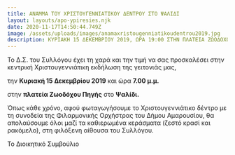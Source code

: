 ```yaml
---
title: ΑΝΑΜΜΑ ΤΟΥ ΧΡΙΣΤΟΥΓΕΝΝΙΑΤΙΚΟΥ ΔΕΝΤΡΟΥ ΣΤΟ ΨΑΛΙΔΙ
layout: layouts/apo-ypiresies.njk
date: 2020-11-17T14:50:44.749Z
image: /assets/uploads/images/anamaxristougenniatikoudentrou2019.jpg
description: ΚΥΡΙΑΚΗ 15 ΔΕΚΕΜΒΡΙΟΥ 2019, ΩΡΑ 19:00 ΣΤΗΝ ΠΛΑΤΕΙΑ ΖΩΟΔΟΧΟΥ ΠΗΓΗΣ
---
```

Το Δ.Σ. του Συλλόγου έχει τη χαρά και την τιμή να σας προσκαλέσει στην κεντρική Χριστουγεννιάτικη εκδήλωση της γειτονιάς μας,

την **Κυριακή 15 Δεκεμβρίου 2019** και ώρα **7.00 μ.μ.**

στην **πλατεία Ζωοδόχου Πηγής** στο **Ψαλίδι.**

Όπως κάθε χρόνο, αφού φωταγωγήσουμε το Χριστουγεννιάτικο δέντρο με τη συνοδεία της Φιλαρμονικής Ορχήστρας του Δήμου Αμαρουσίου, θα απολαύσουμε όλοι μαζί τα καθιερωμένα κεράσματα (ζεστό κρασί και ρακόμελο), στη φιλόξενη αίθουσα του Συλλόγου.

Το Διοικητικό Συμβούλιο